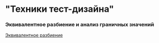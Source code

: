# "Техники тест-дизайна"


###  Эквивалентное разбиение и анализ граничных значений
[Эквивалентное разбиение](https://docs.google.com/spreadsheets/d/1vU_srL4XWVW2CvFyZTz7PGLrny7BXFqUJhM8kJKRUGk/edit?usp=sharing)


 

